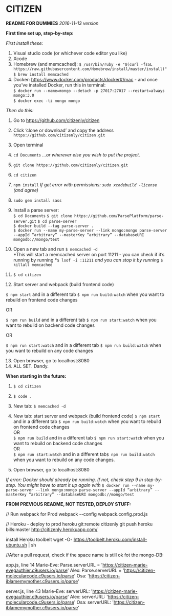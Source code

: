# CITIZEN

**README FOR DUMMIES** *2016-11-13 version*



**First time set up, step-by-step:**  

*First install these:*

1. Visual studio code (or whichever code editor you like)
2. Xcode
3. Homebrew (and memcached):
`$ /usr/bin/ruby -e "$(curl -fsSL https://raw.githubusercontent.com/Homebrew/install/master/install)"`  `$ brew install memcached`  
4. Docker: https://www.docker.com/products/docker#/mac - and once you’ve installed Docker, run this in terminal:   
    `$ docker run --name=mongo --detach -p 27017:27017 --restart=always mongo:3.0`  
    `$ docker exec -ti mongo mongo`  

*Then do this:*

1. Go to https://github.com/citizenly/citizen
2. Click ‘clone or download’ and copy the address `https://github.com/citizenly/citizen.git`
3. Open terminal
4. `cd Documents` *...or wherever else you wish to put the project.*
5. `git clone https://github.com/citizenly/citizen.git`
6. `cd citizen`
7. `npm install`
  *If get error with permissions: *`sudo xcodebuild -license`* (and agree)*
8. `sudo gem install sass`
9. Install a parse server:  
  `$ cd Documents`
  `$ git clone https://github.com/ParsePlatform/parse-server.git`
`$ cd parse-server`  
`$ docker build --tag parse-server .`  
`$ docker run --name my-parse-server --link mongo:mongo parse-server --appId “arbitrary” --masterKey “arbitrary” --databaseURI mongodb://mongo/test`

10. Open a new tab and run `$ memcached -d`  
*This will start a memcached server on port 11211 - you can check if it’s running by running *`$ lsof -i :11211` *and you can stop it by running* `$ killall memcached`

11. `$ cd citizen`

12. Start server and webpack (build frontend code)

  `$ npm start`  and in a different tab  `$ npm run build:watch`      when you want to rebuild on frontend code changes

  OR

  `$ npm run build`  and in a different tab `$ npm run start:watch`  when you want to rebuild on backend code changes

  OR

  `$ npm run start:watch`   and in a different tab  `$ npm run build:watch` when you want to rebuild on any code changes

13. Open browser, go to localhost:8080
14. ALL SET. Dandy.



**When starting in the future:**

1. `$ cd citizen`
2. `$ code .`
3. New tab: `$ memcached -d`
4. New tab: start server and webpack (build frontend code)
`$ npm start`  and in a different tab  `$ npm run build:watch`      when you want to rebuild on frontend code changes   
OR  
`$ npm run build`  and in a different tab `$ npm run start:watch`  when you want to rebuild on backend code changes  
OR  
`$ npm run start:watch`   and in a different tab`$ npm run build:watch`      when you want to rebuild on any code changes. 

5. Open browser, go to localhost:8080


*If error: Docker should already be running. If not, check step 9 in step-by-step. You might have to start it up again with* `$ docker run --name my-parse-server --link mongo:mongo parse-server --appId “arbitrary” --masterKey “arbitrary” --databaseURI mongodb://mongo/test`  



**FROM PREVIOUS README, NOT TESTED, DEPLOY STUFF:**

// Run webpack for Prod
webpack --config webpack.config.prod.js


// Heroku - deploy to prod
heroku git:remote citizenly
git push heroku bills:master
http://citizenly.herokuapp.com/




install Heroku toolbelt
wget -O- https://toolbelt.heroku.com/install-ubuntu.sh | sh


//After a pull request, check if the space name is still ok fot the mongo-DB:

app.js, line 14
Marie-Eve: Parse.serverURL = 'https://citizen-marie-evegauthier.c9users.io/parse'
Alex: Parse.serverURL = 'https://citizen-molecularcode.c9users.io/parse'
Osa: 'https://citizen-iblamemymother.c9users.io/parse'

server.js, line 43
Marie-Eve:  serverURL: 'https://citizen-marie-evegauthier.c9users.io/parse' 
Alex: serverURL: 'https://citizen-molecularcode.c9users.io/parse'
Osa: serverURL: 'https://citizen-iblamemymother.c9users.io/parse'